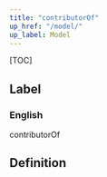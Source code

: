 ```yaml
---
title: "contributorOf"
up_href: "/model/"
up_label: Model
---
```


[TOC]

## Label

### English
contributorOf


## Definition



    
